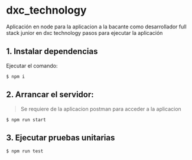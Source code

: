 # dxc_technology
Aplicación en node para la aplicacion a la bacante como desarrollador full stack junior en dxc technology
pasos para ejecutar la aplicación

## 1. Instalar dependencias
Ejecutar el comando:

`` $ npm i ``

## 2. Arrancar el servidor:
> Se requiere de la aplicacion postman para acceder a la aplicacion


`` $ npm run start ``

## 3. Ejecutar pruebas unitarias

`` $ npm run test ``


